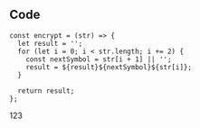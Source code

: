 ## Code
    const encrypt = (str) => {
      let result = '';
      for (let i = 0; i < str.length; i += 2) {
        const nextSymbol = str[i + 1] || '';
        result = ${result}${nextSymbol}${str[i]};
      }

      return result;
    };

123